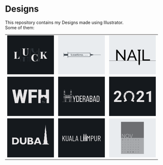 # Designs
This repository contains my Designs made using Illustrator.<br>
Some of them:<br>
<table>
<tr><td><img src="./2020-12/png/06.12.2020.png"></td><td><img src="./2020-11/png/30.11.2020.png"></td><td><img src="./2020-11/png/24.11.2020.png"></td></tr>
<tr><td><img src="./2021-01/png/05.01.2021.png"></td><td><img src="./2020-12/png/20.12.2020.png"></td><td><img src="./2021-01/png/01.01.2021.png"></td></tr>
<tr><td><img src="./2020-12/png/14.12.2020.png"></td><td><img src="./2020-12/png/29.12.2020.png"></td><td><img src="./2020-11/png/26.11.2020.png"></td></tr>
</table>
